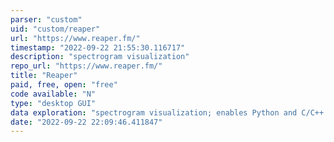 ```yaml
---
parser: "custom"
uid: "custom/reaper"
url: "https://www.reaper.fm/"
timestamp: "2022-09-22 21:55:30.116717"
description: "spectrogram visualization"
repo_url: "https://www.reaper.fm/"
title: "Reaper"
paid, free, open: "free"
code available: "N"
type: "desktop GUI"
data exploration: "spectrogram visualization; enables Python and C/C++ coding within"
date: "2022-09-22 22:09:46.411847"
---
```

